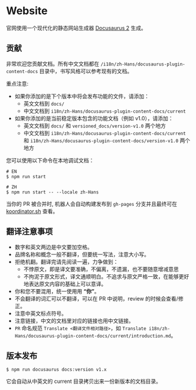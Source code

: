 # Website

官网使用一个现代化的静态网站生成器 [Docusaurus 2](https://docusaurus.io/) 生成。

## 贡献

非常欢迎您贡献文档。所有中文文档都在 `/i18n/zh-Hans/docusaurus-plugin-content-docs` 目录中，书写风格可以参考现有的文档。

重点注意:

- 如果你添加的是下个版本中将会发布功能的文件，请添加：
  - 英文文档到 `docs/`
  - 中文文档到 `i18n/zh-Hans/docusaurus-plugin-content-docs/current`
- 如果你添加的是当前稳定版本包含的功能文档（例如 v1.0），请添加：
  - 英文文档到 `docs/` 和 `versioned_docs/version-v1.0` 两个地方
  - 中文文档到 `i18n/zh-Hans/docusaurus-plugin-content-docs/current` 和 `i18n/zh-Hans/docusaurus-plugin-content-docs/version-v1.0` 两个地方

您可以使用以下命令在本地调试文档：

```
# EN
$ npm run start

# ZH
$ npm run start -- --locale zh-Hans
```

当你的 PR 被合并时, 机器人会自动构建发布到 `gh-pages` 分支并且最终可在 [koordinator.sh](https://koordinator.sh) 查看。

## 翻译注意事项

- 数字和英文两边是中文要加空格。
- 品牌名称和概念一般不翻译，但要统一写法，注意大小写。
- 拒绝机翻。翻译完请先阅读一遍，力争做到：
    - 不悖原文，即是译文要准确，不偏离，不遗漏，也不要随意增减意思
    - 不拘泥于原文形式，译文通顺明白。不追求与原文严格一致，在能够更好地表达原文内容的基础上可以意译。
- 你和您不要混用，统一使用用 **“你”**。
- 不会翻译的词汇可以不翻译，可以在 PR 中说明，review 的时候会查看/修正。
- 注意中英文标点符号。
- 注意链接，中文的文档里对应的链接也用中文链接。
- `PR` 命名规范 `Translate <翻译文件相对路径>`，如 `Translate i18n/zh-Hans/docusaurus-plugin-content-docs/current/introduction.md`。

## 版本发布

```
$ npm run docusaurus docs:version v1.x
```

它会自动从中英文的 current 目录拷贝出来一份新版本的文档目录。
